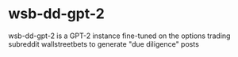 # wsb-dd-gpt-2
wsb-dd-gpt-2 is a GPT-2 instance fine-tuned on the options trading subreddit wallstreetbets to generate "due diligence" posts
